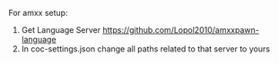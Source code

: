 For amxx setup:
1. Get Language Server https://github.com/Lopol2010/amxxpawn-language
2. In coc-settings.json change all paths related to that server to yours


